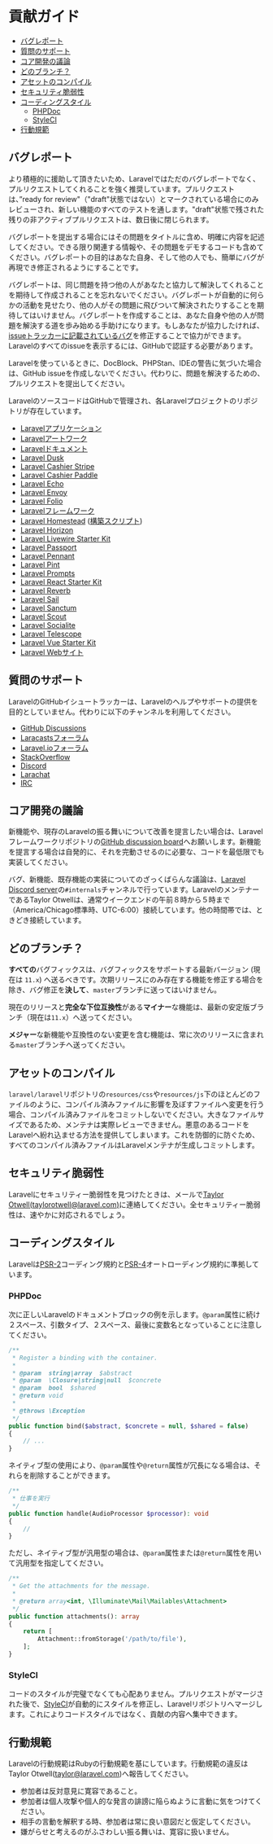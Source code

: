 # 貢献ガイド

- [バグレポート](#bug-reports)
- [質問のサポート](#support-questions)
- [コア開発の議論](#core-development-discussion)
- [どのブランチ？](#which-branch)
- [アセットのコンパイル](#compiled-assets)
- [セキュリティ脆弱性](#security-vulnerabilities)
- [コーディングスタイル](#coding-style)
    - [PHPDoc](#phpdoc)
    - [StyleCI](#styleci)
- [行動規範](#code-of-conduct)

<a name="bug-reports"></a>
## バグレポート

より積極的に援助して頂きたいため、Laravelではただのバグレポートでなく、プルリクエストしてくれることを強く推奨しています。プルリクエストは、”ready for review"（"draft"状態ではない）とマークされている場合にのみレビューされ、新しい機能のすべてのテストを通します。"draft"状態で残された残りの非アクティブプルリクエストは、数日後に閉じられます。

バグレポートを提出する場合にはその問題をタイトルに含め、明確に内容を記述してください。できる限り関連する情報や、その問題をデモするコードも含めてください。バグレポートの目的はあなた自身、そして他の人でも、簡単にバグが再現でき修正されるようにすることです。

バグレポートは、同じ問題を持つ他の人があなたと協力して解決してくれることを期待して作成されることを忘れないでください。バグレポートが自動的に何らかの活動を見せたり、他の人がその問題に飛びついて解決されたりすることを期待してはいけません。バグレポートを作成することは、あなた自身や他の人が問題を解決する道を歩み始める手助けになります。もしあなたが協力したければ、[issueトラッカーに記載されているバグ](https://github.com/issues?q=is%3Aopen+is%3Aissue+label%3Abug+user%3Alaravel)を修正することで協力ができます。Laravelのすべてのissueを表示するには、GitHubで認証する必要があります。

Laravelを使っているときに、DocBlock、PHPStan、IDEの警告に気づいた場合は、GitHub issueを作成しないでください。代わりに、問題を解決するための、プルリクエストを提出してください。

LaravelのソースコードはGitHubで管理され、各Laravelプロジェクトのリポジトリが存在しています。

<div class="content-list" markdown="1">

- [Laravelアプリケーション](https://github.com/laravel/laravel)
- [Laravelアートワーク](https://github.com/laravel/art)
- [Laravelドキュメント](https://github.com/laravel/docs)
- [Laravel Dusk](https://github.com/laravel/dusk)
- [Laravel Cashier Stripe](https://github.com/laravel/cashier)
- [Laravel Cashier Paddle](https://github.com/laravel/cashier-paddle)
- [Laravel Echo](https://github.com/laravel/echo)
- [Laravel Envoy](https://github.com/laravel/envoy)
- [Laravel Folio](https://github.com/laravel/folio)
- [Laravelフレームワーク](https://github.com/laravel/framework)
- [Laravel Homestead](https://github.com/laravel/homestead) ([構築スクリプト](https://github.com/laravel/settler))
- [Laravel Horizon](https://github.com/laravel/horizon)
- [Laravel Livewire Starter Kit](https://github.com/laravel/livewire-starter-kit)
- [Laravel Passport](https://github.com/laravel/passport)
- [Laravel Pennant](https://github.com/laravel/pennant)
- [Laravel Pint](https://github.com/laravel/pint)
- [Laravel Prompts](https://github.com/laravel/prompts)
- [Laravel React Starter Kit](https://github.com/laravel/react-starter-kit)
- [Laravel Reverb](https://github.com/laravel/reverb)
- [Laravel Sail](https://github.com/laravel/sail)
- [Laravel Sanctum](https://github.com/laravel/sanctum)
- [Laravel Scout](https://github.com/laravel/scout)
- [Laravel Socialite](https://github.com/laravel/socialite)
- [Laravel Telescope](https://github.com/laravel/telescope)
- [Laravel Vue Starter Kit](https://github.com/laravel/vue-starter-kit)
- [Laravel Webサイト](https://github.com/laravel/laravel.com)

</div>

<a name="support-questions"></a>
## 質問のサポート

LaravelのGitHubイシュートラッカーは、Laravelのヘルプやサポートの提供を目的としていません。代わりに以下のチャンネルを利用してください。

<div class="content-list" markdown="1">

- [GitHub Discussions](https://github.com/laravel/framework/discussions)
- [Laracastsフォーラム](https://laracasts.com/discuss)
- [Laravel.ioフォーラム](https://laravel.io/forum)
- [StackOverflow](https://stackoverflow.com/questions/tagged/laravel)
- [Discord](https://discord.gg/laravel)
- [Larachat](https://larachat.co)
- [IRC](https://web.libera.chat/?nick=artisan&channels=#laravel)

</div>

<a name="core-development-discussion"></a>
## コア開発の議論

新機能や、現存のLaravelの振る舞いについて改善を提言したい場合は、Laravelフレームワークリポジトリの[GitHub discussion board](https://github.com/laravel/framework/discussions)へお願いします。新機能を提言する場合は自発的に、それを完動させるのに必要な、コードを最低限でも実装してください。

バグ、新機能、既存機能の実装についてのざっくばらんな議論は、[Laravel Discord server](https://discord.gg/laravel)の`#internals`チャンネルで行っています。LaravelのメンテナーであるTaylor Otwellは、通常ウイークエンドの午前８時から５時まで（America/Chicago標準時、UTC-6:00）接続しています。他の時間帯では、ときどき接続しています。

<a name="which-branch"></a>
## どのブランチ？

**すべての**バグフィックスは、バグフィックスをサポートする最新バージョン (現在は `11.x`) へ送るべきです。次期リリースにのみ存在する機能を修正する場合を除き、バグ修正を**決して**、`master`ブランチに送ってはいけません。

現在のリリースと**完全な下位互換性**がある**マイナー**な機能は、最新の安定版ブランチ（現在は`11.x`）へ送ってください。

**メジャー**な新機能や互換性のない変更を含む機能は、常に次のリリースに含まれる`master`ブランチへ送ってください。

<a name="compiled-assets"></a>
## アセットのコンパイル

`laravel/laravel`リポジトリの`resources/css`や`resources/js`下のほとんどのファイルのように、コンパイル済みファイルに影響を及ぼすファイルへ変更を行う場合、コンパイル済みファイルをコミットしないでください。大きなファイルサイズであるため、メンテナは実際レビューできません。悪意のあるコードをLaravelへ紛れ込ませる方法を提供してしまいます。これを防御的に防ぐため、すべてのコンパイル済みファイルはLaravelメンテナが生成しコミットします。

<a name="security-vulnerabilities"></a>
## セキュリティ脆弱性

Laravelにセキュリティー脆弱性を見つけたときは、メールで[Taylor Otwell(taylorotwell@laravel.com)](mailto:taylor@laravel.com)に連絡してください。全セキュリティー脆弱性は、速やかに対応されるでしょう。

<a name="coding-style"></a>
## コーディングスタイル

Laravelは[PSR-2](https://github.com/php-fig/fig-standards/blob/master/accepted/PSR-2-coding-style-guide.md)コーディング規約と[PSR-4](https://github.com/php-fig/fig-standards/blob/master/accepted/PSR-4-autoloader.md)オートローディング規約に準拠しています。

<a name="phpdoc"></a>
### PHPDoc

次に正しいLaravelのドキュメントブロックの例を示します。`@param`属性に続け２スペース、引数タイプ、２スペース、最後に変数名となっていることに注意してください。

```php
/**
 * Register a binding with the container.
 *
 * @param  string|array  $abstract
 * @param  \Closure|string|null  $concrete
 * @param  bool  $shared
 * @return void
 *
 * @throws \Exception
 */
public function bind($abstract, $concrete = null, $shared = false)
{
    // ...
}
```

ネイティブ型の使用により、`@param`属性や`@return`属性が冗長になる場合は、それらを削除することができます。

```php
/**
 * 仕事を実行
 */
public function handle(AudioProcessor $processor): void
{
    //
}
```

ただし、ネイティブ型が汎用型の場合は、`@param`属性または`@return`属性を用いて汎用型を指定してください。

```php
/**
 * Get the attachments for the message.
 *
 * @return array<int, \Illuminate\Mail\Mailables\Attachment>
 */
public function attachments(): array
{
    return [
        Attachment::fromStorage('/path/to/file'),
    ];
}
```

<a name="styleci"></a>
### StyleCI

コードのスタイルが完璧でなくても心配ありません。プルリクエストがマージされた後で、[StyleCI](https://styleci.io/)が自動的にスタイルを修正し、Laravelリポジトリへマージします。これによりコードスタイルではなく、貢献の内容へ集中できます。

<a name="code-of-conduct"></a>
## 行動規範

Laravelの行動規範はRubyの行動規範を基にしています。行動規範の違反はTaylor Otwell(taylor@laravel.com)へ報告してください。

<div class="content-list" markdown="1">

- 参加者は反対意見に寛容であること。
- 参加者は個人攻撃や個人的な発言の誹謗に陥らぬように言動に気をつけてください。
- 相手の言動を解釈する時、参加者は常に良い意図だと仮定してください。
- 嫌がらせと考えるのがふさわしい振る舞いは、寛容に扱いません。

</div>

